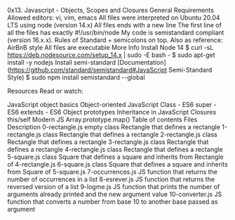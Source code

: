 0x13. Javascript - Objects, Scopes and Closures
General Requirements
Allowed editors: vi, vim, emacs
All files were interpreted on Ubuntu 20.04 LTS using node (version 14.x)
All files ends with a new line
The first line of all the files has exactly #!/usr/bin/node
My code is semistandard compliant (version 16.x.x). Rules of Standard + semicolons on top. Also as reference: AirBnB style
All files are executable
More Info
Install Node 14 $ curl -sL https://deb.nodesource.com/setup_14.x | sudo -E bash - $ sudo apt-get install -y nodejs Install semi-standard [Documentation](https://github.com/standard/semistandard#JavaScript Semi-Standard Style) $ sudo npm install semistandard --global

Resources
Read or watch:

JavaScript object basics
Object-oriented JavaScript
Class - ES6
super - ES6
extends - ES6
Object prototypes
Inheritance in JavaScript
Closures
this/self
Modern JS
Array.prototype.map()
Table of contents
Files	Description
0-rectangle.js	empty class Rectangle that defines a rectangle
1-rectangle.js	class Rectangle that defines a rectangle
2-rectangle.js	class Rectangle that defines a rectangle
3-rectangle.js	class Rectangle that defines a rectangle
4-rectangle.js	class Rectangle that defines a rectangle
5-square.js	class Square that defines a square and inherits from Rectangle of 4-rectangle.js
6-square.js	class Square that defines a square and inherits from Square of 5-square.js
7-occurrences.js	JS function that returns the number of occurrences in a list
8-esrever.js	JS function that returns the reversed version of a list
9-logme.js	JS function that prints the number of arguments already printed and the new argument value
10-converter.js	JS function that converts a number from base 10 to another base passed as argument
